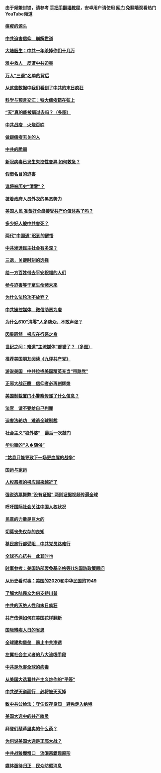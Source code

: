 #### 由于频繁封锁，请参考 [手把手翻墙教程](https://github.com/gfw-breaker/guides/wiki/)，安卓用户请使用 [网门](https://github.com/gfw-breaker/nogfw/blob/master/dl.md?t=01180800) 免翻墙观看热门YouTube频道 

#### [瘟疫的源头](../pages/251/418661.md?t=01180800) 

#### [中共迫害信仰　崩解世道](../pages/251/418691.md?t=01180800) 

#### [大陆医生：中共一年杀掉你们十几万](../pages/251/418670.md?t=01180800) 

#### [难中救人　反遭中共迫害](../pages/251/418414.md?t=01180800) 

#### [万人“三退”名单的背后](../pages/251/418505.md?t=01180800) 

#### [从这些数据中我们看到了中共的末日疯狂](../pages/251/418420.md?t=01180800) 

#### [科学与预言交汇：特大瘟疫箭在弦上](../pages/251/418266.md?t=01180800) 

#### [“天”真的能被瞒过去吗？（多图）](../pages/251/418308.md?t=01180800) 

#### [中共战疫　火烧百姓](../pages/251/418220.md?t=01180800) 

#### [做跟瘟疫无关的人](../pages/251/418171.md?t=01180800) 

#### [中共的脆弱](../pages/251/418196.md?t=01180800) 

#### [新冠病毒已发生失控性变异 如何救急？](../pages/251/418032.md?t=01180800) 

#### [假借名目的迫害](../pages/251/418055.md?t=01180800) 

#### [谁将被历史“清零”？](../pages/251/417485.md?t=01180800) 

#### [披着政府人员外衣的黑恶势力](../pages/251/417442.md?t=01180800) 

#### [美国人民 准备好全盘接受共产价值体系了吗？](../pages/251/417491.md?t=01180800) 

#### [多少好人被中共害死？](../pages/251/417144.md?t=01180800) 

#### [两代“中国通”迟到的醒悟](../pages/251/417064.md?t=01180800) 

#### [中共渗透民主社会有多深？](../pages/251/417063.md?t=01180800) 

#### [三退，关键时刻的选择](../pages/251/416969.md?t=01180800) 

#### [给一方百姓带去平安祝福的人们](../pages/251/416941.md?t=01180800) 

#### [参与迫害等于拿生命赌未来](../pages/251/416856.md?t=01180800) 

#### [为什么法轮功不放弃？](../pages/251/416864.md?t=01180800) 

#### [中共操控媒体　微信助恶为虐](../pages/251/416724.md?t=01180800) 

#### [为什么610“清零”人多势众、不敢声张？](../pages/251/416632.md?t=01180800) 

#### [因果昭然　报应在行恶之身](../pages/251/416582.md?t=01180800) 

#### [世纪之问：难道“主流媒体”都错了？（多图）](../pages/251/416571.md?t=01180800) 

#### [推荐美国朋友阅读《九评共产党》](../pages/251/416510.md?t=01180800) 

#### [游说美国　中共拉拢美国精英充当“带路党”](../pages/251/416529.md?t=01180800) 

#### [正邪大战正酣　信仰者必再创辉煌](../pages/251/416433.md?t=01180800) 

#### [美国制裁厦门小警察传递了什么信息？](../pages/251/416432.md?t=01180800) 

#### [法官　请不要给自己判罪](../pages/251/416379.md?t=01180800) 

#### [迫害法轮功　难逃全球制裁](../pages/251/416380.md?t=01180800) 

#### [社会主义“狼外婆”　最后一次敲门](../pages/251/416394.md?t=01180800) 

#### [华尔街的“入乡随俗”](../pages/251/416395.md?t=01180800) 

#### [“姑息只能导致下一场更血腥的战争”](../pages/251/416223.md?t=01180800) 

#### [国运与家运](../pages/251/416224.md?t=01180800) 

#### [人权恶棍的报应越来越近了](../pages/251/416276.md?t=01180800) 

#### [强说选票舞弊“没有证据” 两则证据视频传遍全球](../pages/251/416227.md?t=01180800) 

#### [呼吁国际社会关注中国人权状况](../pages/251/416135.md?t=01180800) 

#### [民意的力量是巨大的](../pages/251/416222.md?t=01180800) 

#### [切莫丧失仅存的良知](../pages/251/416134.md?t=01180800) 

#### [移民旅行都受阻　中共党员路难行](../pages/251/416033.md?t=01180800) 

#### [全球齐心抗共　此其时也](../pages/251/415989.md?t=01180800) 

#### [时事参考：美国防部罢免基辛格等11名国防政策顾问](../pages/251/415970.md?t=01180800) 

#### [从历史看时事：美国的2020和中华民国的1949](../pages/251/415949.md?t=01180800) 

#### [了解大陆民众为何支持川普](../pages/251/415950.md?t=01180800) 

#### [中共的灭绝人性和末日疯狂](../pages/251/415944.md?t=01180800) 

#### [共产伎俩如何在美国花样翻新](../pages/251/415908.md?t=01180800) 

#### [国际残疾人日的省思](../pages/251/415849.md?t=01180800) 

#### [全球建构堡垒　遏止中共渗透](../pages/251/415850.md?t=01180800) 

#### [左翼社会主义者的八大流氓手段](../pages/251/415802.md?t=01180800) 

#### [中共是危害全球的病毒](../pages/251/415569.md?t=01180800) 

#### [从美国大选看共产主义炒作的“平等”](../pages/251/415654.md?t=01180800) 

#### [中共逆天道而行　必将被天灭掉](../pages/251/415626.md?t=01180800) 

#### [致中共公检法：守住仅存良知　避免走入绝境](../pages/251/415627.md?t=01180800) 

#### [美国大选中的共产幽灵](../pages/251/415618.md?t=01180800) 

#### [拜登们葫芦里卖的什么药？](../pages/251/415531.md?t=01180800) 

#### [为何说美国大选是正邪大战？](../pages/251/415530.md?t=01180800) 

#### [中共战狼爆粗口　流氓恶霸现原形](../pages/251/415426.md?t=01180800) 

#### [媒体亟待归正　民众防假消息](../pages/251/415402.md?t=01180800) 

